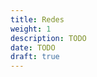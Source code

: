 ```yaml
---
title: Redes
weight: 1
description: TODO
date: TODO
draft: true
---
```


<!-- TODO
**What is a cloud platform?** A cloud platform refers to the operating system and hardware of a server in an Internet-based data center. It allows software and hardware products to co-exist remotely and at scale.

**So, how do cloud platforms work?** Enterprises rent access to compute services, such as servers, databases, storage, analytics, networking, software, and intelligence. Therefore, the enterprises don’t have to set up and own data centers or computing infrastructure. They simply pay for what they use.

**Types of Cloud Platforms**
There are several types of cloud platforms. Not a single one works for everyone. There are several models, types, and services available to help meet the varying needs of users. They include:

- **Public Cloud**: Public cloud platforms are third-party providers that deliver computing resources over the Internet. Examples include Amazon Web Services (AWS), Google Cloud Platform, Alibaba, Microsoft Azure, and IBM Bluemix.
- **Private Cloud**: A private cloud platform is exclusive to a single organization. It’s usually in an on-site data center or hosted by a third-party service provider.
- **Hybrid Cloud**: This is a combination of public and private cloud platforms. Data and applications move seamlessly between the two. This gives the organization greater flexibility and helps optimize infrastructure, security, and compliance.
-->


<!-- TODO

En casa tienes varios dispositivos conectados entre si (network), y pueden compartir datos (imprimir, ver video, internet...). Estos estan conectados a un switch, por cable o inalambrico (wifi).
El receptor y emisor deben entenderse entre si (hablar el mismo idioma), esto estan determinados por los protocolos (TCP, HTTPS...)

Tipos
Podemos llamar a cada elemento en una red nodo. Estos nodos pueden controlar la red (switch, router) o pueden ser end-points/host, q reciben y envian informacion
Red de casa (pequeña): SOHO Small Office, Home Office (el switch, router, punto de acceso y otros suelen estar integrados en un mismo dispositivo)
Mas grandes (eg Banco): Enterprise Network
Las q proveen el internet: Service Provider Network

La red LAN (Local Area Network) esta formada por sus elementos en un area determinada
La red WAN (Wide Area Network) puede ser como la del banco, todas sus sedes mundiales interconectadas

Cables
Pueden ser de Cu (baratos, usan electricidad -puede tener interferencias-, se usan para cortas distancias) o Fibra (caro,se hacen de cristal, los datos se envian con luz, se usa para distancias largas, no hay interferencias)

La LAN cableada usa un protocolo llamado Ethernet, un conjunto de reglas q describen como se deben comunicar los dispositivos conectados:
Determina como tiene q ser el cableado (parte fisica)
O como se debe formatear los datos y ser enviados (Media Access Control)

IEEE, los creadores de Ethernet, tienen diferentes tipos de estandares.
Cada dispositivo tiene un ID: si empiezan por 802 son para LAN, 802.3 Ethernet (802.3i 10Mbps / 802.3u 100Mbps / 802.3ab 1Gbps / 802.3an 10 Gbps = 10GBASE-T -10G speed/base baseband (cables) / T UTP cable type-)

Los cables se envian informacion mediante bits, pero hay q descodificarlo (Encoding Scheme). Para enviar estas señales se necesita un circuito. Los cables q lo forman pueden ser
UTP: Unshielded Twisted (4 parejas de cables, como unas interfieren con las otras, por q crean un iman..., se enrollan).
    Cat(egory)2: definen el numero de parejas, el grosor, y como de apretados estan enrollados. Cada uno tiene un alcance y velocidad maxima soportadas.

Los cables tienen tambien un conector (RG45?). Estos tienen unos pines q se conectan con las parejas, cada une recibe (RX) o transmite (TX): (ordenador RX:1 TX:2 / switch TX:1 RX:2 >> Straight through //// ordenador RX:2 TX:1 / otro ordenador RX:2 TX:1 /1-2/2-1 >> Crossover). Para evitar estos cambios existe el Auto MDI-X, q hace los cambios automaticamente.

1000BASE-T usa todas las parejas tanto para recibir y enviar (Full Duplex, Half Duplex si hay una pausa antes de volver a enviar por la misma pareja, solo pueden enviar o recibir, no las dos a la vez) (requiere cat5e). 1000BASE-TX usa dos pares para recibir y dos para enviar (requiere cat6) (requieren Auto MDI-X)

Los cables de fibra se pueden doblar hasta cierto punto, donde ya se pierde la señal.

Single core: tenemos solo una linea, funcionan en Half Duplex
Dual core: tenemos dos lineas, Full Duplex

Single Mode Fibre (SMF): Laser >2km caro
Multi Mode Fibre (MMF): LED 500m barato

Los conectores q usan son LC y SC
